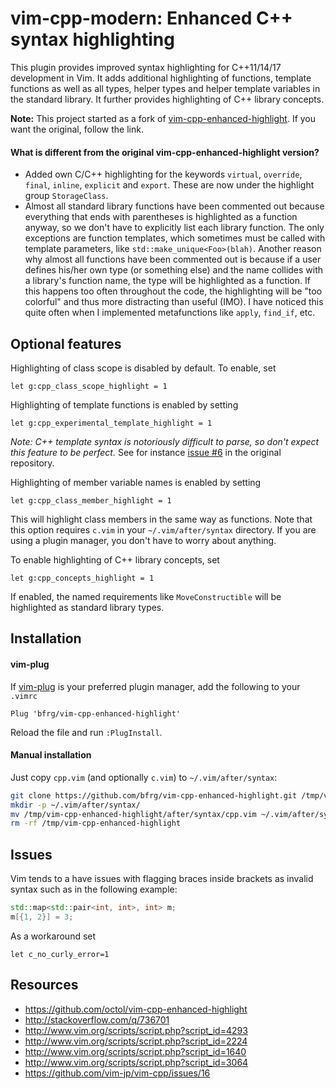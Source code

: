 # vim-cpp-modern: Enhanced C++ syntax highlighting

This plugin provides improved syntax highlighting for C++11/14/17 development in
Vim. It adds additional highlighting of functions, template functions as well as
all types, helper types and helper template variables in the standard library.
It further provides highlighting of C++ library concepts.

**Note:** This project started as a fork of
[vim-cpp-enhanced-highlight](https://github.com/octol/vim-cpp-enhanced-highlight).
If you want the original, follow the link.

#### What is different from the original vim-cpp-enhanced-highlight version?

- Added own C/C++ highlighting for the keywords `virtual`, `override`, `final`,
  `inline`, `explicit` and `export`. These are now under the highlight group
  `StorageClass`.
- Almost all standard library functions have been commented out because
  everything that ends with parentheses is highlighted as a function anyway,
  so we don't have to explicitly list each library function. The only exceptions
  are function templates, which sometimes must be called with template
  parameters, like `std::make_unique<Foo>(blah)`. Another reason why almost all
  functions have been commented out is because if a user defines his/her own
  type (or something else) and the name collides with a library's function name,
  the type will be highlighted as a function. If this happens too often
  throughout the code, the highlighting will be "too colorful" and thus more
  distracting than useful (IMO). I have noticed this quite often when I
  implemented metafunctions like `apply`, `find_if`, etc.


## Optional features

Highlighting of class scope is disabled by default. To enable, set
```vim
let g:cpp_class_scope_highlight = 1
```

Highlighting of template functions is enabled by setting
```vim
let g:cpp_experimental_template_highlight = 1
```

_Note: C++ template syntax is notoriously difficult to parse, so don't expect
this feature to be perfect._ See for instance
[issue #6](https://github.com/octol/vim-cpp-enhanced-highlight/issues/6) in the
original repository.

Highlighting of member variable names is enabled by setting
```vim
let g:cpp_class_member_highlight = 1
```
This will highlight class members in the same way as functions. Note that this
option requires `c.vim` in your `~/.vim/after/syntax` directory. If you are
using a plugin manager, you don't have to worry about anything.


To enable highlighting of C++ library concepts, set
```vim
let g:cpp_concepts_highlight = 1
```
If enabled, the named requirements like `MoveConstructible` will be highlighted
as standard library types.


## Installation

#### vim-plug

If [vim-plug](https://github.com/junegunn/vim-plug) is your preferred plugin
manager, add the following to your `.vimrc`
```vim
Plug 'bfrg/vim-cpp-enhanced-highlight'
```
Reload the file and run `:PlugInstall`.

#### Manual installation

Just copy `cpp.vim` (and optionally `c.vim`) to `~/.vim/after/syntax`:
```sh
git clone https://github.com/bfrg/vim-cpp-enhanced-highlight.git /tmp/vim-cpp-enhanced-highlight
mkdir -p ~/.vim/after/syntax/
mv /tmp/vim-cpp-enhanced-highlight/after/syntax/cpp.vim ~/.vim/after/syntax/cpp.vim
rm -rf /tmp/vim-cpp-enhanced-highlight
```


## Issues

Vim tends to a have issues with flagging braces inside brackets as invalid
syntax such as in the following example:
```cpp
std::map<std::pair<int, int>, int> m;
m[{1, 2}] = 3;
```

As a workaround set
```vim
let c_no_curly_error=1
```


## Resources

- https://github.com/octol/vim-cpp-enhanced-highlight
- http://stackoverflow.com/q/736701
- http://www.vim.org/scripts/script.php?script_id=4293
- http://www.vim.org/scripts/script.php?script_id=2224
- http://www.vim.org/scripts/script.php?script_id=1640
- http://www.vim.org/scripts/script.php?script_id=3064
- https://github.com/vim-jp/vim-cpp/issues/16

